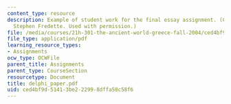 ```yaml
---
content_type: resource
description: Example of student work for the final essay assignment. (Courtesy of
  Stephen Fredette. Used with permission.)
file: /media/courses/21h-301-the-ancient-world-greece-fall-2004/ced4bf9d51413be222998dffa58c58f6_delphi_paper.pdf
file_type: application/pdf
learning_resource_types:
- Assignments
ocw_type: OCWFile
parent_title: Assignments
parent_type: CourseSection
resourcetype: Document
title: delphi_paper.pdf
uid: ced4bf9d-5141-3be2-2299-8dffa58c58f6
---
```

